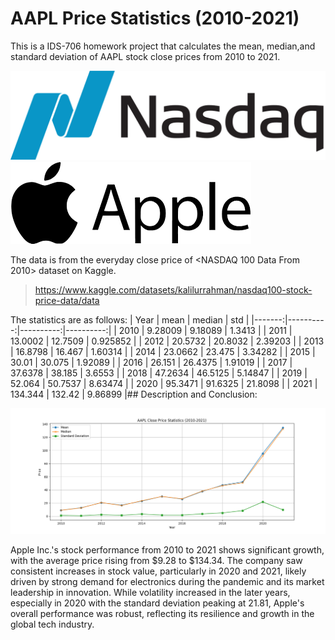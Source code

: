 # AAPL Price Statistics (2010-2021)
This is a IDS-706 homework project that calculates the mean, median,and standard deviation of AAPL stock close prices from 2010 to 2021.

![Logo Nasdaq](Logo_Nasdaq.png)![Logo AAPL](Logo_AAPL.png)

The data is from the everyday close price of <NASDAQ 100 Data From 2010> dataset on Kaggle.
>https://www.kaggle.com/datasets/kalilurrahman/nasdaq100-stock-price-data/data 

The statistics are as follows:
|   Year |      mean |    median |       std |
|-------:|----------:|----------:|----------:|
|   2010 |   9.28009 |   9.18089 |  1.3413   |
|   2011 |  13.0002  |  12.7509  |  0.925852 |
|   2012 |  20.5732  |  20.8032  |  2.39203  |
|   2013 |  16.8798  |  16.467   |  1.60314  |
|   2014 |  23.0662  |  23.475   |  3.34282  |
|   2015 |  30.01    |  30.075   |  1.92089  |
|   2016 |  26.151   |  26.4375  |  1.91019  |
|   2017 |  37.6378  |  38.185   |  3.6553   |
|   2018 |  47.2634  |  46.5125  |  5.14847  |
|   2019 |  52.064   |  50.7537  |  8.63474  |
|   2020 |  95.3471  |  91.6325  | 21.8098   |
|   2021 | 134.344   | 132.42    |  9.86899  |## Description and Conclusion:


![Plot](plot.png)

Apple Inc.'s stock performance from 2010 to 2021 shows significant growth, with the average
                price rising from $9.28 to $134.34. The company saw consistent increases in stock value, 
                particularly in 2020 and 2021, likely driven by strong demand for electronics during the pandemic
                and its market leadership in innovation. While volatility increased in the later years, especially
                in 2020 with the standard deviation peaking at 21.81, Apple's overall performance was robust,
                reflecting its resilience and growth in the global tech industry.
